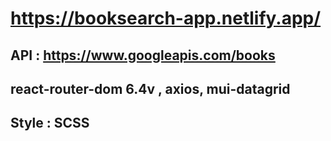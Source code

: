 # https://booksearch-app.netlify.app/
## API : https://www.googleapis.com/books
## react-router-dom 6.4v , axios, mui-datagrid
## Style : SCSS 

